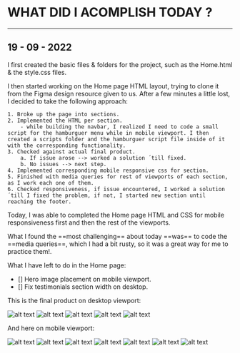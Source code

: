 # WHAT DID I ACOMPLISH TODAY ?

---

## 19 - 09 - 2022

I first created the basic files & folders for the project, such as the Home.html & the style.css files.

I then started working on the Home page HTML layout, trying to clone it from the Figma design resource given to us. After a few minutes a little lost, I decided to take the following approach:

    1. Broke up the page into sections.
    2. Implemented the HTML per section.
        - while building the navbar, I realized I need to code a small script for the hamburguer menu while in mobile viewport. I then created a scripts folder and the hamburguer script file inside of it with the corresponding functionality.
    3. Checked against actual final product.
        a. If issue arose --> worked a solution ´till fixed.
        b. No issues --> next step.
    4. Implemented corresponding mobile responsive css for section.
    5. Finished with media queries for rest of viewports of each section, as I work each one of them.
    6. Checked responsiveness, if issue encountered, I worked a solution ´till I fixed the problem, if not, I started new section until reaching the footer.

Today, I was able to completed the Home page HTML and CSS for mobile responsiveness first and then the rest of the viewports.

What I found the ==most challenging== about today ==was== to code the ==media queries==, which I had a bit rusty, so it was a great way for me to practice them!.

What I have left to do in the Home page:

- [] Hero image placement on mobile viewport.
- [] Fix testimonials section width on desktop.

This is the final product on desktop viewport:

![alt text](./assets/MidTerm_firstDay_1.png)
![alt text](./assets/MidTerm_firstDay_1.png)
![alt text](./assets/MidTerm_firstDay_1.png)
![alt text](./assets/MidTerm_firstDay_4.png)
![alt text](./assets/MidTerm_firstDay_5.png)

And here on mobile viewport:

![alt text](./assets/Home_mobile_1.png)
![alt text](./assets/burguer_active.png)
![alt text](./assets/Home_mobile_2.png)
![alt text](./assets/Home_mobile_3.png)
![alt text](./assets/Home_mobile_4.png)
![alt text](./assets/Home_mobile_5.png)
![alt text](./assets/Home_mobile_6.png)
